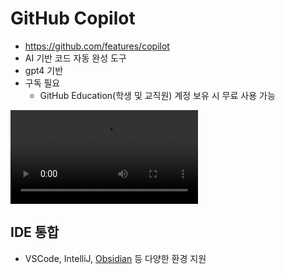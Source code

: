 
# GitHub Copilot

- https://github.com/features/copilot
- AI 기반 코드 자동 완성 도구
- gpt4 기반
- 구독 필요
	- GitHub Education(학생 및 교직원) 계정 보유 시 무료 사용 가능 

![](https://github.githubassets.com/assets/hero-lg-6a98e47708e8.mp4)



## IDE 통합
- VSCode, IntelliJ, [Obsidian](obsidian.md#github-copilot) 등 다양한 환경 지원
